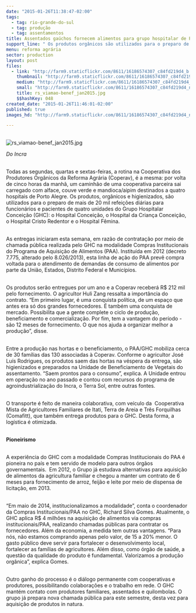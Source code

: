 ```yaml
---
date: "2015-01-26T11:38:47-02:00"
tags:
  - tag: rio-grande-do-sul
  - tag: produção
  - tag: assentamentos
title: Assentados gaúchos fornecem alimentos para grupo hospitalar de Porto Alegre
support_line: " Os produtos orgânicos são utilizados para o preparo de mais de 20 mil refeições diárias para funcionários e pacientes de quatro unidades."
menu: reforma agrária
sector: production
layout: post
files:
  - link: "http://farm9.staticflickr.com/8611/16186574307_c84fd219d4_b.jpg"
    thumbnail: "http://farm9.staticflickr.com/8611/16186574307_c84fd219d4_t.jpg"
    medium: "http://farm9.staticflickr.com/8611/16186574307_c84fd219d4_z.jpg"
    small: "http://farm9.staticflickr.com/8611/16186574307_c84fd219d4_n.jpg"
    title: rs_viamao-benef_jan2015.jpg
    $$hashKey: 048
created_date: "2015-01-26T11:46:01-02:00"
published: true
images_hd: "http://farm9.staticflickr.com/8611/16186574307_c84fd219d4_n.jpg"

---
```

<p><br />
<img alt="rs_viamao-benef_jan2015.jpg" src="http://farm9.staticflickr.com/8611/16186574307_c84fd219d4_b.jpg" /></p>

<p><em>Do Incra</em></p>

<p><br />
Todas as segundas, quartas e sextas-feiras, a rotina na Cooperativa dos Produtores Org&acirc;nicos da Reforma Agr&aacute;ria (Coperav), &eacute; a mesma: por volta de cinco horas da manh&atilde;, um caminh&atilde;o de uma cooperativa parceira sai carregado com alface, couve verde e mandioca/aipim destinados a quatro hospitais de Porto Alegre. Os produtos, org&acirc;nicos e higienizados, s&atilde;o utilizados para o preparo de mais de 20 mil refei&ccedil;&otilde;es di&aacute;rias para funcion&aacute;rios e pacientes de quatro unidades do Grupo Hospitalar Concei&ccedil;&atilde;o (GHC): o Hospital Concei&ccedil;&atilde;o, o Hospital da Crian&ccedil;a Concei&ccedil;&atilde;o, o Hospital Cristo Redentor e o Hospital F&ecirc;mina.</p>

<p><br />
As entregas iniciaram esta semana, em raz&atilde;o de contrata&ccedil;&atilde;o por meio de chamada p&uacute;blica realizada pelo GHC na modalidade Compras Institucionais do Programa de Aquisi&ccedil;&atilde;o de Alimentos (PAA). Institu&iacute;da em 2012 (decreto 7.775, alterado pelo 8.026/2013), esta linha de a&ccedil;&atilde;o do PAA prev&ecirc; compra voltada para o atendimento de demandas de consumo de alimentos por parte da Uni&atilde;o, Estados, Distrito Federal e Munic&iacute;pios.</p>

<p><br />
Os produtos ser&atilde;o entregues por um ano e a Coperav receber&aacute; R$ 212 mil pelo fornecimento. O agricultor Huli Zang ressalta a import&acirc;ncia do contrato. &ldquo;Em primeiro lugar, &eacute; uma conquista pol&iacute;tica, de um espa&ccedil;o que antes era s&oacute; dos grandes fornecedores. &Eacute; tamb&eacute;m uma conquista de mercado. Possibilita que a gente complete o ciclo de produ&ccedil;&atilde;o, beneficiamento e comercializa&ccedil;&atilde;o. Por fim, tem a vantagem do per&iacute;odo - s&atilde;o 12 meses de fornecimento. O que nos ajuda a organizar melhor a produ&ccedil;&atilde;o&rdquo;, disse.</p>

<p><br />
Entre a produ&ccedil;&atilde;o nas hortas e o beneficiamento, o PAA/GHC mobiliza cerca de 30 fam&iacute;lias das 130 associadas &agrave; Coperav. Conforme o agricultor Jos&eacute; Lu&iacute;s Rodrigues, os produtos saem das hortas na v&eacute;spera da entrega, s&atilde;o higienizados e preparados na Unidade de Beneficiamento de Vegetais do assentamento. &ldquo;Saem prontos para o consumo&rdquo;, explica. A Unidade entrou em opera&ccedil;&atilde;o no ano passado e contou com recursos do programa de agroindustrializa&ccedil;&atilde;o do Incra, o Terra Sol, entre outras fontes.</p>

<p><br />
O transporte &eacute; feito de maneira colaborativa, com ve&iacute;culo da&nbsp; Cooperativa Mista de Agricultores Familiares de Itati, Terra de Areia e Tr&ecirc;s Forquilhas (Comafitt), que tamb&eacute;m entrega produtos para o GHC. Desta forma, a log&iacute;stica &eacute; otimizada.</p>

<p><br />
<strong>Pioneirismo</strong></p>

<p><br />
A experi&ecirc;ncia do GHC com a modalidade Compras Institucionais do PAA &eacute; pioneira no pa&iacute;s e tem servido de modelo para outros &oacute;rg&atilde;os governamentais.&nbsp; Em 2012, o Grupo j&aacute; estudava alternativas para aquisi&ccedil;&atilde;o de alimentos da agricultura familiar e chegou a manter um contrato de 6 meses para fornecimento de arroz, feij&atilde;o e leite por meio de dispensa de licita&ccedil;&atilde;o, em 2013.</p>

<p><br />
&ldquo;Em maio de 2014, institucionalizamos a modalidade&rdquo;, conta o coordenador da Compras Institucionais/PAA no GHC, Richard Silva Gomes. Atualmente, o GHC aplica R$ 4 milh&otilde;es na aquisi&ccedil;&atilde;o de alimentos via compras institucionais/PAA, realizando chamadas p&uacute;blicas para contratar os fornecedores. Al&eacute;m da economia, a medida tem outras vantagens. &ldquo;Para n&oacute;s, n&atilde;o estamos comprando apenas pelo valor, de 15 a 20% menor. O gasto p&uacute;blico deve servir para fortalecer o desenvolvimento local, fortalecer as fam&iacute;lias de agricultores. Al&eacute;m disso, como &oacute;rg&atilde;o de sa&uacute;de, a quest&atilde;o da qualidade do produto &eacute; fundamental. Valorizamos a produ&ccedil;&atilde;o org&acirc;nica&rdquo;, explica Gomes.</p>

<p><br />
Outro ganho do processo &eacute; o di&aacute;logo permanente com cooperativas e produtores, possibilitando colabora&ccedil;&otilde;es e o trabalho em rede. O GHC mant&eacute;m contato com produtores familiares, assentados e quilombolas. O grupo j&aacute; prepara nova chamada p&uacute;blica para este semestre, desta vez para aquisi&ccedil;&atilde;o de produtos in natura.</p>
